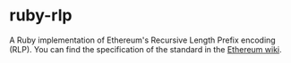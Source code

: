 # ruby-rlp

A Ruby implementation of Ethereum's Recursive Length Prefix encoding (RLP). You can find the specification of the standard in the [Ethereum wiki](https://github.com/ethereum/wiki/wiki/RLP).
